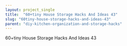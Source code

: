 ```yaml
---
layout: project_single
title:  "60+tiny House Storage Hacks And Ideas 43"
slug: "60tiny-house-storage-hacks-and-ideas-43"
parent: "diy-kitchen-organization-and-storage-hacks"
---
```

60+tiny House Storage Hacks And Ideas 43